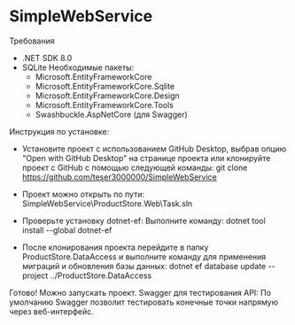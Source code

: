 # SimpleWebService
 
Требования
   - .NET SDK 8.0
   - SQLite
    Необходимые пакеты:
       - Microsoft.EntityFrameworkCore
       - Microsoft.EntityFrameworkCore.Sqlite
       - Microsoft.EntityFrameworkCore.Design
       - Microsoft.EntityFrameworkCore.Tools
       - Swashbuckle.AspNetCore (для Swagger)
    
Инструкция по установке: 
- Установите проект с использованием GitHub Desktop, выбрав опцию "Open with GitHub Desktop" на странице проекта или
  клонируйте проект с GitHub с помощью следующей команды:
   git clone https://github.com/teser3000000/SimpleWebService

- Проект можно открыть по пути: SimpleWebService\ProductStore.Web\Task.sln

- Проверьте установку dotnet-ef: Выполните команду:
   dotnet tool install --global dotnet-ef

- После клонирования проекта перейдите в папку ProductStore.DataAccess и выполните команду для применения миграций и обновления базы данных:
   dotnet ef database update --project ../ProductStore.DataAccess

 Готово! Можно запускать проект. 
 Swagger для тестирования API: 
               По умолчанию Swagger позволит тестировать конечные точки напрямую через веб-интерфейс.
